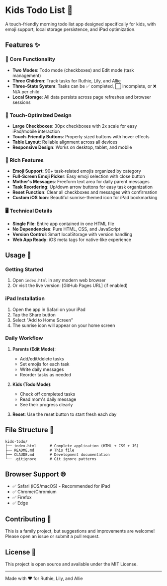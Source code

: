 # Kids Todo List 🌅

A touch-friendly morning todo list app designed specifically for kids, with emoji support, local storage persistence, and iPad optimization.

## Features ✨

### 🎯 Core Functionality
- **Two Modes**: Todo mode (checkboxes) and Edit mode (task management)
- **Three Children**: Track tasks for Ruthie, Lily, and Allie
- **Three-State System**: Tasks can be ✅ completed, ⬜ incomplete, or ❌ N/A per child
- **Local Storage**: All data persists across page refreshes and browser sessions

### 📱 Touch-Optimized Design
- **Large Checkboxes**: 30px checkboxes with 2x scale for easy iPad/mobile interaction
- **Touch-Friendly Buttons**: Properly sized buttons with hover effects
- **Table Layout**: Reliable alignment across all devices
- **Responsive Design**: Works on desktop, tablet, and mobile

### 🎨 Rich Features
- **Emoji Support**: 90+ task-related emojis organized by category
- **Full-Screen Emoji Picker**: Easy emoji selection with close button
- **Mother's Messages**: Freeform text area for daily parent messages
- **Task Reordering**: Up/down arrow buttons for easy task organization
- **Reset Function**: Clear all checkboxes and messages with confirmation
- **Custom iOS Icon**: Beautiful sunrise-themed icon for iPad bookmarking

### 🖥️ Technical Details
- **Single File**: Entire app contained in one HTML file
- **No Dependencies**: Pure HTML, CSS, and JavaScript
- **Version Control**: Smart localStorage with version handling
- **Web App Ready**: iOS meta tags for native-like experience

## Usage 🚀

### Getting Started
1. Open `index.html` in any modern web browser
2. Or visit the live version: [GitHub Pages URL] (if enabled)

### iPad Installation
1. Open the app in Safari on your iPad
2. Tap the Share button
3. Select "Add to Home Screen"
4. The sunrise icon will appear on your home screen

### Daily Workflow
1. **Parents (Edit Mode)**: 
   - Add/edit/delete tasks
   - Set emojis for each task
   - Write daily messages
   - Reorder tasks as needed

2. **Kids (Todo Mode)**:
   - Check off completed tasks
   - Read mom's daily message
   - See their progress clearly

3. **Reset**: Use the reset button to start fresh each day

## File Structure 📁

```
kids-todo/
├── index.html      # Complete application (HTML + CSS + JS)
├── README.md       # This file
├── CLAUDE.md       # Development documentation
└── .gitignore      # Git ignore patterns
```

## Browser Support 🌐

- ✅ Safari (iOS/macOS) - Recommended for iPad
- ✅ Chrome/Chromium
- ✅ Firefox
- ✅ Edge

## Contributing 🤝

This is a family project, but suggestions and improvements are welcome! Please open an issue or submit a pull request.

## License 📄

This project is open source and available under the MIT License.

---

Made with ❤️ for Ruthie, Lily, and Allie